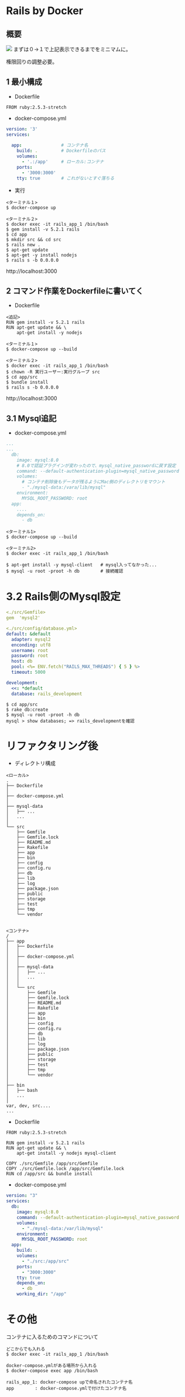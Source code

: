 # Rails by Docker

## 概要
![](markdown/images/2020-06-11-23-27-56.png)
まずは０→１で上記表示できるまでをミニマムに。

権限回りの調整必要。



## 1 最小構成

- Dockerfile
```YAML:Dockerfile
FROM ruby:2.5.3-stretch
```

- docker-compose.yml
```YAML:docker-compose.yml
version: '3'
services:
  
  app:               # コンテナ名
    build: .         # Dockerfileのパス
    volumes:
      - '.:/app'     # ローカル:コンテナ
    ports:
      - '3000:3000' 
    tty: true        # これがないとすぐ落ちる
```

- 実行
```
<ターミナル１>
$ docker-compose up

<ターミナル２>
$ docker exec -it rails_app_1 /bin/bash
$ gem install -v 5.2.1 rails
$ cd app
$ mkdir src && cd src
$ rails new .
$ apt-get update
$ apt-get -y install nodejs
$ rails s -b 0.0.0.0
```
http://localhost:3000



## 2 コマンド作業をDockerfileに書いてく
- Dockerfile
```YAML:Dockerfile
<追記>
RUN gem install -v 5.2.1 rails
RUN apt-get update && \
    apt-get install -y nodejs
```

```
<ターミナル１>
$ docker-compose up --build

<ターミナル２>
$ docker exec -it rails_app_1 /bin/bash
$ chown -R 実行ユーザー:実行グループ src
$ cd app/src
$ bundle install
$ rails s -b 0.0.0.0
```
http://localhost:3000


## 3.1 Mysql追記
- docker-compose.yml
```YAML:dockr-compose.yml
...
...
  db:
    image: mysql:8.0
    # 8.0で認証プラグインが変わったので、mysql_native_passwordに戻す設定
    command: --default-authentication-plugin=mysql_native_password
    volumes:
      # コンテナ削除後もデータが残るようにMac側のディレクトリをマウント
      - "./mysql-data:/vara/lib/mysql"
    environment:
      MYSQL_ROOT_PASSWORD: root
  app:
    ....
    depends_on:
      - db
```

```
<ターミナル1>
$ docker-compose up --build

<ターミナル2>
$ docker exec -it rails_app_1 /bin/bash

$ apt-get install -y mysql-client   # mysql入ってなかった...
$ mysql -u root -proot -h db        # 接続確認
```

# 3.2 Rails側のMysql設定

```YAML
<./src/Gemfile>
gem  'mysql2'

<./src/config/database.yml>
default: &default
  adapter: mysql2
  enconding: utf8
  username: root
  password: root
  host: db
  pool: <%= ENV.fetch("RAILS_MAX_THREADS") { 5 } %>
  timeout: 5000

development:
  <<: *default
  database: rails_development
```
```
$ cd app/src
$ rake db:create
$ mysql -u root -proot -h db
mysql > show databases; => rails_developmentを確認
```

# リファクタリング後
- ディレクトリ構成
```
<ローカル>
.
├── Dockerfile
│
├── docker-compose.yml
│
├── mysql-data
│   ├── ...
│   ...
│
└── src
    ├── Gemfile
    ├── Gemfile.lock
    ├── README.md
    ├── Rakefile
    ├── app
    ├── bin
    ├── config
    ├── config.ru
    ├── db
    ├── lib
    ├── log
    ├── package.json
    ├── public
    ├── storage
    ├── test
    ├── tmp
    └── vendor


<コンテナ>
/
├── app
│   ├── Dockerfile
│   │
│   ├── docker-compose.yml
│   │
│   ├── mysql-data
│   │   ├── ...
│   │   ...
│   │
│   └── src
│       ├── Gemfile
│       ├── Gemfile.lock
│       ├── README.md
│       ├── Rakefile
│       ├── app
│       ├── bin
│       ├── config
│       ├── config.ru
│       ├── db
│       ├── lib
│       ├── log
│       ├── package.json
│       ├── public
│       ├── storage
│       ├── test
│       ├── tmp
│       └── vendor
│
├── bin
│   ├── bash
│   ...
│
var, dev, src....
...
```
- Dockerfile
```YAML:Dockerfile
FROM ruby:2.5.3-stretch

RUN gem install -v 5.2.1 rails
RUN apt-get update && \
    apt-get install -y nodejs mysql-client

COPY ./src/Gemfile /app/src/Gemfile
COPY ./src/Gemfile.lock /app/src/Gemfile.lock
RUN cd /app/src && bundle install
```

- docker-compose.yml
```YAML:docker-compose.yml
version: "3"
services:
  db:
    image: mysql:8.0
    command: --default-authentication-plugin=mysql_native_password
    volumes:
      - "./mysql-data:/var/lib/mysql"
    environment:
      MYSQL_ROOT_PASSWORD: root
  app:
    build: .
    volumes:
      - "./src:/app/src"
    ports:
      - "3000:3000"
    tty: true
    depends_on:
      - db
    working_dir: "/app"
```

# その他
コンテナに入るためのコマンドについて
```
どこからでも入れる
$ docker exec -it rails_app_1 /bin/bash

docker-compose.ymlがある場所から入れる
$ docker-compose exec app /bin/bash

rails_app_1: docker-compose upで命名されたコンテナ名
app        : docker-compose.ymlで付けたコンテナ名
```
